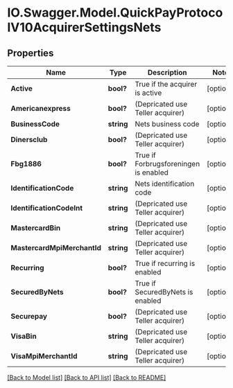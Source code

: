 # IO.Swagger.Model.QuickPayProtocolV10AcquirerSettingsNets
## Properties

Name | Type | Description | Notes
------------ | ------------- | ------------- | -------------
**Active** | **bool?** | True if the acquirer is active | [optional] 
**Americanexpress** | **bool?** | (Depricated use Teller acquirer) | [optional] 
**BusinessCode** | **string** | Nets business code | [optional] 
**Dinersclub** | **bool?** | (Depricated use Teller acquirer) | [optional] 
**Fbg1886** | **bool?** | True if Forbrugsforeningen is enabled | [optional] 
**IdentificationCode** | **string** | Nets identification code | [optional] 
**IdentificationCodeInt** | **string** | (Depricated use Teller acquirer) | [optional] 
**MastercardBin** | **string** | (Depricated use Teller acquirer) | [optional] 
**MastercardMpiMerchantId** | **string** | (Depricated use Teller acquirer) | [optional] 
**Recurring** | **bool?** | True if recurring is enabled | [optional] 
**SecuredByNets** | **bool?** | True if SecuredByNets is enabled | [optional] 
**Securepay** | **bool?** | (Depricated use Teller acquirer) | [optional] 
**VisaBin** | **string** | (Depricated use Teller acquirer) | [optional] 
**VisaMpiMerchantId** | **string** | (Depricated use Teller acquirer) | [optional] 

[[Back to Model list]](../README.md#documentation-for-models) [[Back to API list]](../README.md#documentation-for-api-endpoints) [[Back to README]](../README.md)

